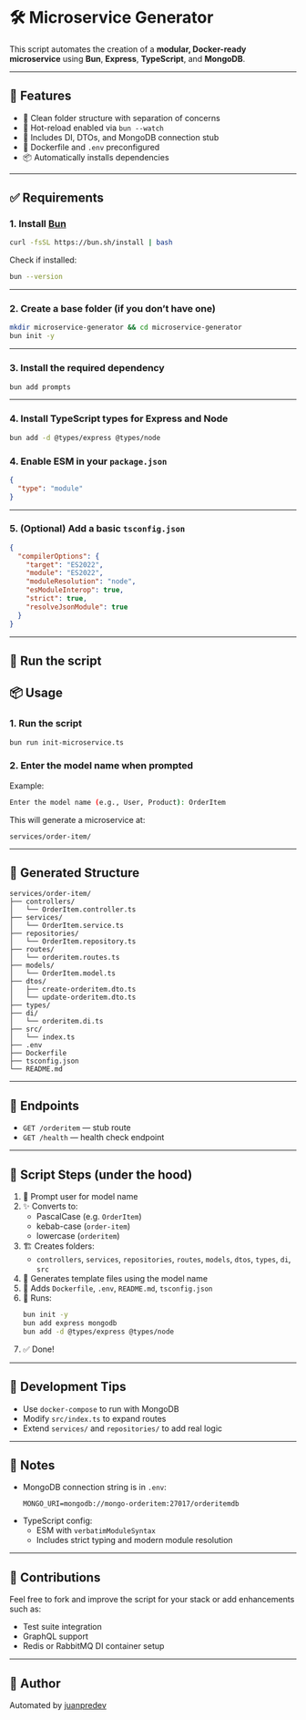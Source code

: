 # 🛠️ Microservice Generator

This script automates the creation of a **modular, Docker-ready microservice** using **Bun**, **Express**, **TypeScript**, and **MongoDB**.

---

## 🚀 Features

- 📁 Clean folder structure with separation of concerns
- 🔁 Hot-reload enabled via `bun --watch`
- 🧪 Includes DI, DTOs, and MongoDB connection stub
- 🐳 Dockerfile and `.env` preconfigured
- 📦 Automatically installs dependencies

---

## ✅ Requirements

### 1. Install [Bun](https://bun.sh)

```bash
curl -fsSL https://bun.sh/install | bash
```

Check if installed:

```bash
bun --version
```

---

### 2. Create a base folder (if you don’t have one)

```bash
mkdir microservice-generator && cd microservice-generator
bun init -y
```

---

### 3. Install the required dependency

```bash
bun add prompts
```

---
### 4. Install TypeScript types for Express and Node

```bash
bun add -d @types/express @types/node
```

### 4. Enable ESM in your `package.json`

```json
{
  "type": "module"
}
```

---

### 5. (Optional) Add a basic `tsconfig.json`

```json
{
  "compilerOptions": {
    "target": "ES2022",
    "module": "ES2022",
    "moduleResolution": "node",
    "esModuleInterop": true,
    "strict": true,
    "resolveJsonModule": true
  }
}
```

---

## 🚀 Run the script

## 📦 Usage

### 1. Run the script

```bash
bun run init-microservice.ts
```

### 2. Enter the model name when prompted

Example:

```bash
Enter the model name (e.g., User, Product): OrderItem
```

This will generate a microservice at:

```
services/order-item/
```

---

## 🧱 Generated Structure

```
services/order-item/
├── controllers/
│   └── OrderItem.controller.ts
├── services/
│   └── OrderItem.service.ts
├── repositories/
│   └── OrderItem.repository.ts
├── routes/
│   └── orderitem.routes.ts
├── models/
│   └── OrderItem.model.ts
├── dtos/
│   ├── create-orderitem.dto.ts
│   └── update-orderitem.dto.ts
├── types/
├── di/
│   └── orderitem.di.ts
├── src/
│   └── index.ts
├── .env
├── Dockerfile
├── tsconfig.json
└── README.md
```

---

## 🧪 Endpoints

- `GET /orderitem` — stub route
- `GET /health` — health check endpoint

---

## 🧰 Script Steps (under the hood)

1. 🧑 Prompt user for model name
2. ✨ Converts to:
   - PascalCase (e.g. `OrderItem`)
   - kebab-case (`order-item`)
   - lowercase (`orderitem`)
3. 🏗️ Creates folders:
   - `controllers`, `services`, `repositories`, `routes`, `models`, `dtos`, `types`, `di`, `src`
4. 🧬 Generates template files using the model name
5. 🐳 Adds `Dockerfile`, `.env`, `README.md`, `tsconfig.json`
6. 🧰 Runs:
   ```bash
   bun init -y
   bun add express mongodb
   bun add -d @types/express @types/node
   ```
7. ✅ Done!

---

## 🧪 Development Tips

- Use `docker-compose` to run with MongoDB
- Modify `src/index.ts` to expand routes
- Extend `services/` and `repositories/` to add real logic

---

## 🧠 Notes

- MongoDB connection string is in `.env`:
  ```
  MONGO_URI=mongodb://mongo-orderitem:27017/orderitemdb
  ```
- TypeScript config:
  - ESM with `verbatimModuleSyntax`
  - Includes strict typing and modern module resolution

---

## 🤝 Contributions

Feel free to fork and improve the script for your stack or add enhancements such as:
- Test suite integration
- GraphQL support
- Redis or RabbitMQ DI container setup

---

## 🧙 Author

  Automated by [juanpredev](juanpre.dev)
